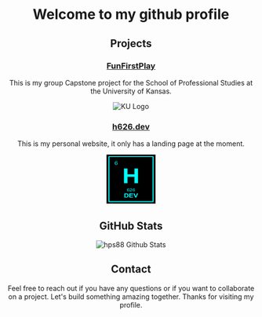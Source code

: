 <div align="center">

# Welcome to my github profile

## Projects

### [FunFirstPlay](https://github.com/ITEC490-Capstone-Group3/FunFirstPlay)

This is my group Capstone project for the School of Professional Studies at the University of Kansas.

<img src="https://brand.ku.edu/sites/brand/files/images/2020/KUMarks_Jayhawk.png" width="100" height="100" alt="KU Logo">

### [h626.dev](https://github.com/H626-Dev/h626.dev)

This is my personal website, it only has a landing page at the moment.

<img src="https://github.com/H626-Dev/h626.dev/blob/main/logo.png?raw=true" width="100" height="100" alt="h626.dev logo">

## GitHub Stats

<img src="https://github-readme-stats.vercel.app/api?username=HPS88&show_icons=true&theme=radical" alt="hps88 Github Stats">

## Contact

Feel free to reach out if you have any questions or if you want to collaborate on a project. Let's build something amazing together. Thanks for visiting my profile.

</div>
